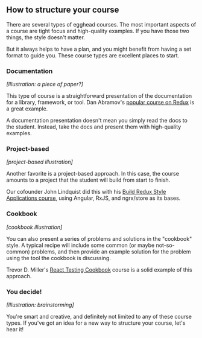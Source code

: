 ## How to structure your course

There are several types of egghead courses. The most important aspects of a course are tight focus and high-quality examples. If you have those two things, the style doesn't matter.

But it always helps to have a plan, and you might benefit from having a set format to guide you. These course types are excellent places to start.


### Documentation

*[Illustration: a piece of paper?]*

This type of course is a straightforward presentation of the documentation for a library, framework, or tool. Dan Abramov's [popular course on Redux](https://egghead.io/courses/getting-started-with-redux) is a great example.

A documentation presentation doesn't mean you simply read the docs to the student. Instead, take the docs and present them with high-quality examples.


### Project-based

*[project-based illustration]*

Another favorite is a project-based approach. In this case, the course amounts to a project that the student will build from start to finish.

Our cofounder John Lindquist did this with his [Build Redux Style Applications course](https://egghead.io/courses/build-redux-style-applications-with-angular-rxjs-and-ngrx-store), using Angular, RxJS, and ngrx/store as its bases.


### Cookbook

*[cookbook illustration]*

You can also present a series of problems and solutions in the "cookbook" style. A typical recipe will include some common (or maybe not-so-common) problems, and then provide an example solution for the problem using the tool the cookbook is discussing.

Trevor D. Miller's [React Testing Cookbook](https://egghead.io/courses/react-testing-cookbook) course is a solid example of this approach.


### You decide!

*[Illustration: brainstorming]*

You're smart and creative, and definitely not limited to any of these course types. If you've got an idea for a new way to structure your course, let's hear it!
